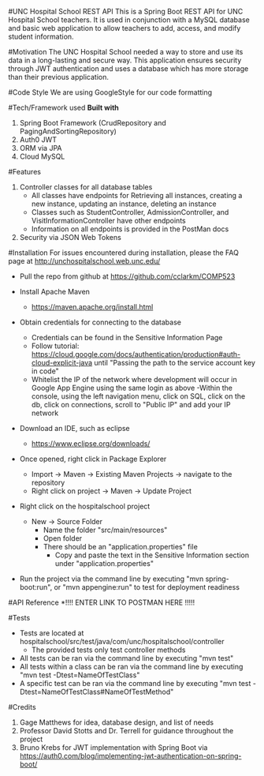 #UNC Hospital School REST API
This is a Spring Boot REST API for UNC Hospital School teachers. It is used in conjunction with a MySQL database and basic web application to allow teachers to add, access, and modify student information.

#Motivation
The UNC Hospital School needed a way to store and use its data in a long-lasting and secure way. This application ensures security through JWT authentication and uses a database which has more storage than their previous application.

#Code Style
We are using GoogleStyle for our code formatting

#Tech/Framework used
**Built with**

1. Spring Boot Framework (CrudRepository and PagingAndSortingRepository)
2. Auth0 JWT
3. ORM via JPA
4. Cloud MySQL

#Features
1. Controller classes for all database tables
	* All classes have endpoints for Retrieving all instances, creating a new instance, updating an instance, deleting an instance
	* Classes such as StudentController, AdmissionController, and VisitInformationController have other endpoints
	* Information on all endpoints is provided in the PostMan docs
2. Security via JSON Web Tokens

#Installation
For issues encountered during installation, please the FAQ page at http://unchospitalschool.web.unc.edu/
* Pull the repo from github at https://github.com/cclarkm/COMP523
* Install Apache Maven
	- https://maven.apache.org/install.html
	
* Obtain credentials for connecting to the database
	- Credentials can be found in the Sensitive Information Page
	- Follow tutorial: https://cloud.google.com/docs/authentication/production#auth-cloud-explicit-java until "Passing the path to the service account key in code"
	- Whitelist the IP of the network where development will occur in Google App Engine using the same login as above
		-Within the console, using the left navigation menu, click on SQL, click on the db, click on connections, scroll to "Public IP" and add your IP network
	
* Download an IDE, such as eclipse
	- https://www.eclipse.org/downloads/
* Once opened, right click in Package Explorer
	- Import -> Maven -> Existing Maven Projects -> navigate to the repository
	- Right click on project -> Maven -> Update Project	
* Right click on the hospitalschool project
	- New -> Source Folder
		- Name the folder "src/main/resources"
		- Open folder
		- There should be an "application.properties" file
			- Copy and paste the text in the Sensitive Information section under "application.properties"
* Run the project via the command line by executing "mvn spring-boot:run", or "mvn appengine:run" to test for deployment readiness
			
#API Reference
*!!!! ENTER LINK TO POSTMAN HERE !!!!!

#Tests
* Tests are located at hospitalschool/src/test/java/com/unc/hospitalschool/controller
	- The provided tests only test controller methods
* All tests can be ran via the command line by executing "mvn test"
* All tests within a class can be ran via the command line by executing "mvn test -Dtest=NameOfTestClass"
* A specific test can be ran via the command line by executing "mvn test -Dtest=NameOfTestClass#NameOfTestMethod"

#Credits
1. Gage Matthews for idea, database design, and list of needs
2. Professor David Stotts and Dr. Terrell for guidance throughout the project
3. Bruno Krebs for JWT implementation with Spring Boot via https://auth0.com/blog/implementing-jwt-authentication-on-spring-boot/
